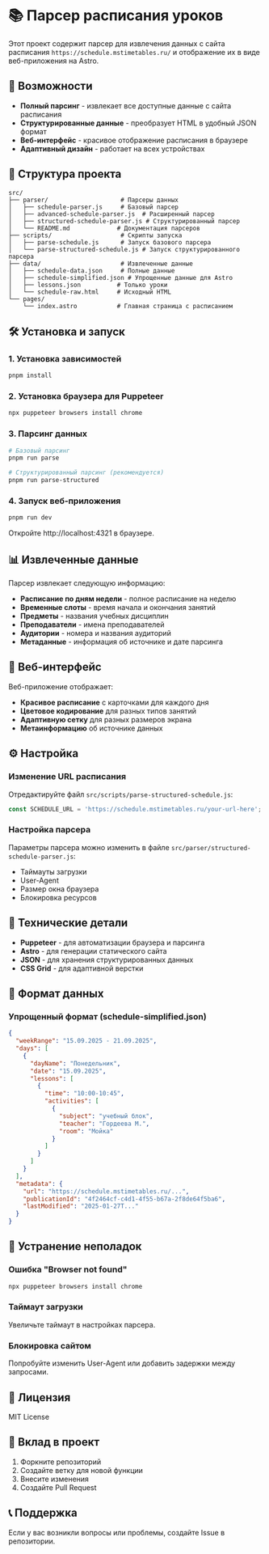 # 📚 Парсер расписания уроков

Этот проект содержит парсер для извлечения данных с сайта расписания `https://schedule.mstimetables.ru/` и отображение их в виде веб-приложения на Astro.

## 🚀 Возможности

- **Полный парсинг** - извлекает все доступные данные с сайта расписания
- **Структурированные данные** - преобразует HTML в удобный JSON формат
- **Веб-интерфейс** - красивое отображение расписания в браузере
- **Адаптивный дизайн** - работает на всех устройствах

## 📁 Структура проекта

```
src/
├── parser/                    # Парсеры данных
│   ├── schedule-parser.js     # Базовый парсер
│   ├── advanced-schedule-parser.js  # Расширенный парсер
│   ├── structured-schedule-parser.js # Структурированный парсер
│   └── README.md             # Документация парсеров
├── scripts/                   # Скрипты запуска
│   ├── parse-schedule.js      # Запуск базового парсера
│   └── parse-structured-schedule.js # Запуск структурированного парсера
├── data/                      # Извлеченные данные
│   ├── schedule-data.json     # Полные данные
│   ├── schedule-simplified.json # Упрощенные данные для Astro
│   ├── lessons.json          # Только уроки
│   └── schedule-raw.html     # Исходный HTML
└── pages/
    └── index.astro           # Главная страница с расписанием
```

## 🛠️ Установка и запуск

### 1. Установка зависимостей

```bash
pnpm install
```

### 2. Установка браузера для Puppeteer

```bash
npx puppeteer browsers install chrome
```

### 3. Парсинг данных

```bash
# Базовый парсинг
pnpm run parse

# Структурированный парсинг (рекомендуется)
pnpm run parse-structured
```

### 4. Запуск веб-приложения

```bash
pnpm run dev
```

Откройте http://localhost:4321 в браузере.

## 📊 Извлеченные данные

Парсер извлекает следующую информацию:

- **Расписание по дням недели** - полное расписание на неделю
- **Временные слоты** - время начала и окончания занятий
- **Предметы** - названия учебных дисциплин
- **Преподаватели** - имена преподавателей
- **Аудитории** - номера и названия аудиторий
- **Метаданные** - информация об источнике и дате парсинга

## 🎨 Веб-интерфейс

Веб-приложение отображает:

- **Красивое расписание** с карточками для каждого дня
- **Цветовое кодирование** для разных типов занятий
- **Адаптивную сетку** для разных размеров экрана
- **Метаинформацию** об источнике данных

## ⚙️ Настройка

### Изменение URL расписания

Отредактируйте файл `src/scripts/parse-structured-schedule.js`:

```javascript
const SCHEDULE_URL = 'https://schedule.mstimetables.ru/your-url-here';
```

### Настройка парсера

Параметры парсера можно изменить в файле `src/parser/structured-schedule-parser.js`:

- Таймауты загрузки
- User-Agent
- Размер окна браузера
- Блокировка ресурсов

## 🔧 Технические детали

- **Puppeteer** - для автоматизации браузера и парсинга
- **Astro** - для генерации статического сайта
- **JSON** - для хранения структурированных данных
- **CSS Grid** - для адаптивной верстки

## 📝 Формат данных

### Упрощенный формат (schedule-simplified.json)

```json
{
  "weekRange": "15.09.2025 - 21.09.2025",
  "days": [
    {
      "dayName": "Понедельник",
      "date": "15.09.2025",
      "lessons": [
        {
          "time": "10:00-10:45",
          "activities": [
            {
              "subject": "учебный блок",
              "teacher": "Гордеева М.",
              "room": "Мойка"
            }
          ]
        }
      ]
    }
  ],
  "metadata": {
    "url": "https://schedule.mstimetables.ru/...",
    "publicationId": "4f2464cf-c4d1-4f55-b67a-2f8de64f5ba6",
    "lastModified": "2025-01-27T..."
  }
}
```

## 🚨 Устранение неполадок

### Ошибка "Browser not found"

```bash
npx puppeteer browsers install chrome
```

### Таймаут загрузки

Увеличьте таймаут в настройках парсера.

### Блокировка сайтом

Попробуйте изменить User-Agent или добавить задержки между запросами.

## 📄 Лицензия

MIT License

## 🤝 Вклад в проект

1. Форкните репозиторий
2. Создайте ветку для новой функции
3. Внесите изменения
4. Создайте Pull Request

## 📞 Поддержка

Если у вас возникли вопросы или проблемы, создайте Issue в репозитории.